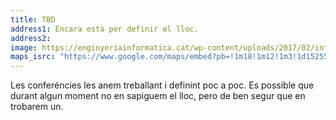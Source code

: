 ```yaml
---
title: TBD
address1: Encara esta per definir el lloc.
address2: 
image: https://enginyeriainformatica.cat/wp-content/uploads/2017/02/internet-de-les-coses-810x539.jpg
maps_isrc: "https://www.google.com/maps/embed?pb=!1m18!1m12!1m3!1d1525536.2591937566!2d0.6219143980882215!3d41.68678024065832!2m3!1f0!2f0!3f0!3m2!1i1024!2i768!4f13.1!3m3!1m2!1s0x12a45bdc8530f5f3%3A0x100fae021a3c850!2sCatalonia!5e0!3m2!1sen!2ses!4v1487243002677"
---
```


Les conferéncies les anem treballant i definint poc a poc.
Es possible que durant algun moment no en sapiguem el lloc,
pero de ben segur que en trobarem un.
